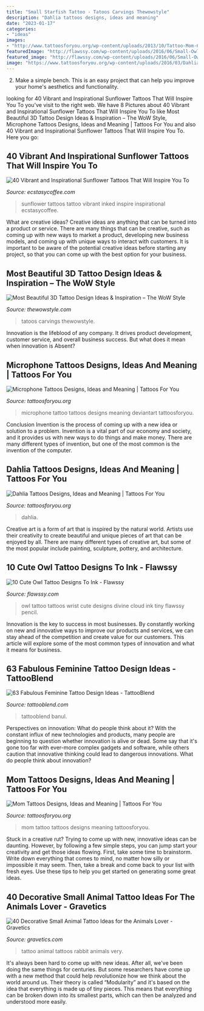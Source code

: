 ```yaml
---
title: "Small Starfish Tattoo - Tatoos Carvings Thewowstyle"
description: "Dahlia tattoos designs, ideas and meaning"
date: "2023-01-17"
categories:
- "ideas"
images:
- "http://www.tattoosforyou.org/wp-content/uploads/2013/10/Tattoo-Mom-604x1024.jpg"
featuredImage: "http://flawssy.com/wp-content/uploads/2016/06/Small-Owl-Wrist-Tattoo.jpg"
featured_image: "http://flawssy.com/wp-content/uploads/2016/06/Small-Owl-Wrist-Tattoo.jpg"
image: "https://www.tattoosforyou.org/wp-content/uploads/2016/03/Dahlia-Tattoos.jpg"
---
```



2. Make a simple bench. This is an easy project that can help you improve your home's aesthetics and functionality. 

	

		
looking for 40 Vibrant and Inspirational Sunflower Tattoos That Will Inspire You To you've visit to the right web. We have 8 Pictures about 40 Vibrant and Inspirational Sunflower Tattoos That Will Inspire You To like Most Beautiful 3D Tattoo Design Ideas &amp; Inspiration – The WoW Style, Microphone Tattoos Designs, Ideas and Meaning | Tattoos For You and also 40 Vibrant and Inspirational Sunflower Tattoos That Will Inspire You To. Here you go:
		
    
## 40 Vibrant And Inspirational Sunflower Tattoos That Will Inspire You To

<img loading=lazy src="https://i0.wp.com/www.ecstasycoffee.com/wp-content/uploads/2016/09/Sunflower-tattoo-design-3.jpg" onerror="this.onerror=null;this.src='https://tse1.mm.bing.net/th?id=OIP.rxA2aG1ws8zyeI5s6aZiQwHaJ4&amp;pid=15.1';" alt="40 Vibrant and Inspirational Sunflower Tattoos That Will Inspire You To">

_Source: ecstasycoffee.com_

>sunflower tattoos tattoo vibrant inked inspire inspirational ecstasycoffee. 

	

What are creative ideas?
Creative ideas are anything that can be turned into a product or service. There are many things that can be creative, such as coming up with new ways to market a product, developing new business models, and coming up with unique ways to interact with customers. It is important to be aware of the potential creative ideas before starting any project, so that you can come up with the best option for your business.

    
## Most Beautiful 3D Tattoo Design Ideas &amp; Inspiration – The WoW Style

<img loading=lazy src="http://thewowstyle.com/wp-content/uploads/2014/10/2721-509x1024.jpg" onerror="this.onerror=null;this.src='https://tse4.mm.bing.net/th?id=OIP.aji-IKeEQNevYFYX566mdQHaO5&amp;pid=15.1';" alt="Most Beautiful 3D Tattoo Design Ideas &amp; Inspiration – The WoW Style">

_Source: thewowstyle.com_

>tatoos carvings thewowstyle. 

	

Innovation is the lifeblood of any company. It drives product development, customer service, and overall business success. But what does it mean when innovation is Absent?

    
## Microphone Tattoos Designs, Ideas And Meaning | Tattoos For You

<img loading=lazy src="https://www.tattoosforyou.org/wp-content/uploads/2016/03/Microphone-Tattoo-Pictures.jpg" onerror="this.onerror=null;this.src='https://tse4.mm.bing.net/th?id=OIP.q3PAFwOeKpQqMv3HIk3BygHaJ4&amp;pid=15.1';" alt="Microphone Tattoos Designs, Ideas and Meaning | Tattoos For You">

_Source: tattoosforyou.org_

>microphone tattoo tattoos designs meaning deviantart tattoosforyou. 

	

Conclusion
Invention is the process of coming up with a new idea or solution to a problem. Invention is a vital part of our economy and society, and it provides us with new ways to do things and make money. There are many different types of invention, but one of the most common is the invention of the computer.

    
## Dahlia Tattoos Designs, Ideas And Meaning | Tattoos For You

<img loading=lazy src="https://www.tattoosforyou.org/wp-content/uploads/2016/03/Dahlia-Tattoos.jpg" onerror="this.onerror=null;this.src='https://tse1.mm.bing.net/th?id=OIP.9bm_PVuODtEEXZ73K5Ac_wHaJ6&amp;pid=15.1';" alt="Dahlia Tattoos Designs, Ideas and Meaning | Tattoos For You">

_Source: tattoosforyou.org_

>dahlia. 

	

Creative art is a form of art that is inspired by the natural world. Artists use their creativity to create beautiful and unique pieces of art that can be enjoyed by all. There are many different types of creative art, but some of the most popular include painting, sculpture, pottery, and architecture.

    
## 10 Cute Owl Tattoo Designs To Ink - Flawssy

<img loading=lazy src="http://flawssy.com/wp-content/uploads/2016/06/Small-Owl-Wrist-Tattoo.jpg" onerror="this.onerror=null;this.src='https://tse3.mm.bing.net/th?id=OIP.Wwm7HpvlZIsTaDMmCyFrTQHaMZ&amp;pid=15.1';" alt="10 Cute Owl Tattoo Designs To Ink - Flawssy">

_Source: flawssy.com_

>owl tattoo tattoos wrist cute designs divine cloud ink tiny flawssy pencil. 

	

Innovation is the key to success in most businesses. By constantly working on new and innovative ways to improve our products and services, we can stay ahead of the competition and create value for our customers. This article will explore some of the most common types of innovation and what it means for business.

    
## 63 Fabulous Feminine Tattoo Design Ideas - TattooBlend

<img loading=lazy src="https://tattooblend.com/wp-content/uploads/2016/08/strength-rose-stem-tattoo.jpg" onerror="this.onerror=null;this.src='https://tse2.mm.bing.net/th?id=OIP.bcePVXRPQL0yvfy1MqHvfQHaFT&amp;pid=15.1';" alt="63 Fabulous Feminine Tattoo Design Ideas - TattooBlend">

_Source: tattooblend.com_

>tattooblend banul. 

	

Perspectives on innovation: What do people think about it?
With the constant influx of new technologies and products, many people are beginning to question whether innovation is alive or dead. Some say that it's gone too far with ever-more complex gadgets and software, while others caution that innovative thinking could lead to dangerous innovations. What do people think about innovation?

    
## Mom Tattoos Designs, Ideas And Meaning | Tattoos For You

<img loading=lazy src="http://www.tattoosforyou.org/wp-content/uploads/2013/10/Tattoo-Mom-604x1024.jpg" onerror="this.onerror=null;this.src='https://tse4.mm.bing.net/th?id=OIP.X-01ICbOJTeCsrXa2BzL2AHaMj&amp;pid=15.1';" alt="Mom Tattoos Designs, Ideas and Meaning | Tattoos For You">

_Source: tattoosforyou.org_

>mom tattoo tattoos designs meaning tattoosforyou. 

	

Stuck in a creative rut? Trying to come up with new, innovative ideas can be daunting. However, by following a few simple steps, you can jump start your creativity and get those ideas flowing. First, take some time to brainstorm. Write down everything that comes to mind, no matter how silly or impossible it may seem. Then, take a break and come back to your list with fresh eyes. Use these tips to help you get started on generating some great ideas.

    
## 40 Decorative Small Animal Tattoo Ideas For The Animals Lover - Gravetics

<img loading=lazy src="https://www.gravetics.com/wp-content/uploads/2017/08/Rabbit-Tattoo.jpg" onerror="this.onerror=null;this.src='https://tse3.mm.bing.net/th?id=OIP.kA_fOjB-IytcjH31kejL8gHaLH&amp;pid=15.1';" alt="40 Decorative Small Animal Tattoo Ideas for the Animals Lover - Gravetics">

_Source: gravetics.com_

>tattoo animal tattoos rabbit animals very. 

	

It's always been hard to come up with new ideas. After all, we've been doing the same things for centuries. But some researchers have come up with a new method that could help revolutionize how we think about the world around us. Their theory is called “Modularity” and it's based on the idea that everything is made up of tiny pieces. This means that everything can be broken down into its smallest parts, which can then be analyzed and understood more easily.

